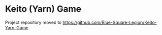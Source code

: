 # Keito (Yarn) Game

Project repository moved to <https://github.com/Blue-Square-Legion/Keito-Yarn-Game>

